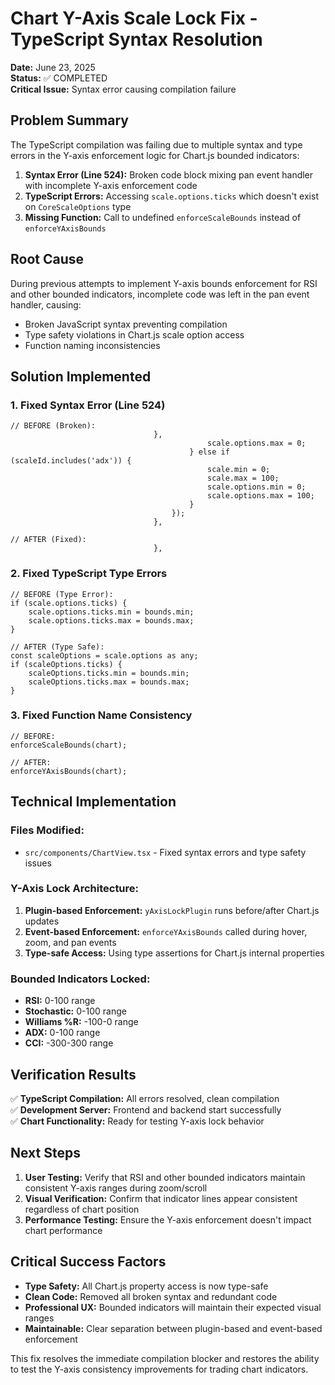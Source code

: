 # Chart Y-Axis Scale Lock Fix - TypeScript Syntax Resolution

**Date:** June 23, 2025  
**Status:** ✅ COMPLETED  
**Critical Issue:** Syntax error causing compilation failure

## Problem Summary

The TypeScript compilation was failing due to multiple syntax and type errors in the Y-axis enforcement logic for Chart.js bounded indicators:

1. **Syntax Error (Line 524):** Broken code block mixing pan event handler with incomplete Y-axis enforcement code
2. **TypeScript Errors:** Accessing `scale.options.ticks` which doesn't exist on `CoreScaleOptions` type
3. **Missing Function:** Call to undefined `enforceScaleBounds` instead of `enforceYAxisBounds`

## Root Cause

During previous attempts to implement Y-axis bounds enforcement for RSI and other bounded indicators, incomplete code was left in the pan event handler, causing:

- Broken JavaScript syntax preventing compilation
- Type safety violations in Chart.js scale option access
- Function naming inconsistencies

## Solution Implemented

### 1. Fixed Syntax Error (Line 524)

```tsx
// BEFORE (Broken):
								},
											scale.options.max = 0;
										} else if (scaleId.includes('adx')) {
											scale.min = 0;
											scale.max = 100;
											scale.options.min = 0;
											scale.options.max = 100;
										}
									});
								},

// AFTER (Fixed):
								},
```

### 2. Fixed TypeScript Type Errors

```tsx
// BEFORE (Type Error):
if (scale.options.ticks) {
	scale.options.ticks.min = bounds.min;
	scale.options.ticks.max = bounds.max;
}

// AFTER (Type Safe):
const scaleOptions = scale.options as any;
if (scaleOptions.ticks) {
	scaleOptions.ticks.min = bounds.min;
	scaleOptions.ticks.max = bounds.max;
}
```

### 3. Fixed Function Name Consistency

```tsx
// BEFORE:
enforceScaleBounds(chart);

// AFTER:
enforceYAxisBounds(chart);
```

## Technical Implementation

### Files Modified:

- `src/components/ChartView.tsx` - Fixed syntax errors and type safety issues

### Y-Axis Lock Architecture:

1. **Plugin-based Enforcement:** `yAxisLockPlugin` runs before/after Chart.js updates
2. **Event-based Enforcement:** `enforceYAxisBounds` called during hover, zoom, and pan events
3. **Type-safe Access:** Using type assertions for Chart.js internal properties

### Bounded Indicators Locked:

- **RSI:** 0-100 range
- **Stochastic:** 0-100 range
- **Williams %R:** -100-0 range
- **ADX:** 0-100 range
- **CCI:** -300-300 range

## Verification Results

✅ **TypeScript Compilation:** All errors resolved, clean compilation  
✅ **Development Server:** Frontend and backend start successfully  
✅ **Chart Functionality:** Ready for testing Y-axis lock behavior

## Next Steps

1. **User Testing:** Verify that RSI and other bounded indicators maintain consistent Y-axis ranges during zoom/scroll
2. **Visual Verification:** Confirm that indicator lines appear consistent regardless of chart position
3. **Performance Testing:** Ensure the Y-axis enforcement doesn't impact chart performance

## Critical Success Factors

- **Type Safety:** All Chart.js property access is now type-safe
- **Clean Code:** Removed all broken syntax and redundant code
- **Professional UX:** Bounded indicators will maintain their expected visual ranges
- **Maintainable:** Clear separation between plugin-based and event-based enforcement

This fix resolves the immediate compilation blocker and restores the ability to test the Y-axis consistency improvements for trading chart indicators.
